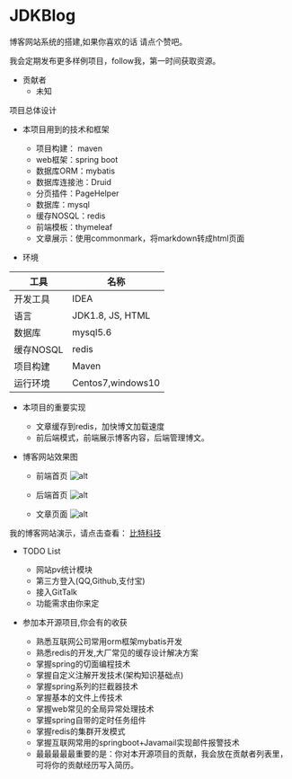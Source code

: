 # JDKBlog
博客网站系统的搭建,如果你喜欢的话 请点个赞吧。

我会定期发布更多样例项目，follow我，第一时间获取资源。

- 贡献者
  - 未知

项目总体设计

- 本项目用到的技术和框架
  - 项目构建： maven
  - web框架：spring boot
  - 数据库ORM：mybatis
  - 数据库连接池：Druid
  - 分页插件：PageHelper
  - 数据库：mysql
  - 缓存NOSQL：redis
  - 前端模板：thymeleaf
  - 文章展示：使用commonmark，将markdown转成html页面

- 环境

工具| 名称 
------- | ------- 
开发工具	| IDEA
语言| JDK1.8, JS, HTML
数据库| mysql5.6
缓存NOSQL| redis
项目构建| Maven
运行环境| Centos7,windows10

- 本项目的重要实现
  - 文章缓存到redis，加快博文加载速度
  - 前后端模式，前端展示博客内容，后端管理博文。
  
  
- 博客网站效果图

  - 前端首页
  ![alt](http://bittechblog.com/upload/2020/05/4dolea2ic2j0kodqpin5nj76mt.png)
  
  - 后端首页
  ![alt](http://bittechblog.com/upload/2020/05/0jrq2g6ho4jn3qjehj6j73cfcq.png)
  
  - 文章页面
  ![alt](http://bittechblog.com/upload/2020/05/1po1n8djeagogq5mtvucb4g56t.jpg)

我的博客网站演示，请点击查看：
<a href="http://bittechblog.com/" size = 4>比特科技</a>

- TODO List
  - 网站pv统计模块
  - 第三方登入(QQ,Github,支付宝)
  - 接入GitTalk
  - 功能需求由你来定
  
- 参加本开源项目,你会有的收获
  - 熟悉互联网公司常用orm框架mybatis开发
  - 熟悉redis的开发,大厂常见的缓存设计解决方案
  - 掌握spring的切面编程技术
  - 掌握自定义注解开发技术(架构知识基础点)
  - 掌握spring系列的拦截器技术
  - 掌握基本的文件上传技术
  - 掌握web常见的全局异常处理技术
  - 掌握spring自带的定时任务组件
  - 掌握redis的集群开发模式
  - 掌握互联网常用的springboot+Javamail实现邮件报警技术
  - 最最最最最重要的是：你对本开源项目的贡献，我会放在贡献者列表里，可将你的贡献经历写入简历。
